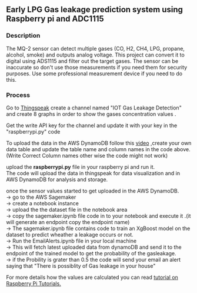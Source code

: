 <h2> Early LPG Gas leakage prediction system using Raspberry pi and ADC1115 </h2>
<h3> Description </h3>
<p> The MQ-2 sensor can detect multiple gases (CO, H2, CH4, LPG, propane, alcohol, smoke) and outputs analog voltage. 
  This project can convert it to digital using ADS1115 and filter out the target gases.
The sensor can be inaccurate so don't use those measurements if you need them for security purposes. 
  Use some professional measurement device if you need to do this. </p>
<h3> Process </h3>
<p>Go to <a href="https://thingspeak.com/">Thingspeak</a> create a channel named "IOT Gas Leakage Detection" and create 8 graphs in order to show the gases concentration values .</p>
<p>Get the write API key for the channel and update it with your key in the "raspberrypi.py" code</p>
<p>To upload the data in the AWS DynamoDB follow this <a href="https://www.youtube.com/watch?v=gQLEOyBK6fg&t=314s">video</a> ,create your own data table and update the table name and column names in the code above.(Write Correct Column names other wise the code might not work)</p>
<p>
  upload the <b>raspberrypi.py</b> file in your raspberry pi and run it.<br>
  The code will upload the data in thingspeak for data visualization and in AWS DynamoDB for analysis and storage.
</p>
<p>
  once the sensor values started to get uploaded in the AWS DynamoDB. <br>
  -> go to the AWS Sagemaker <br>
  -> create a notebook instance <br>
  -> upload the the dataset file in the notebook area <br>
  -> copy the sagemaker.ipynb file code in to your notebook and execute it .(it will generate an endpoint copy the endpoint name)<br>
  -> The sagemaker.ipynb file contains code to train an XgBoost model on the dataset to predict wheather a leakage occurs or not.<br>
  -> Run the EmailAlerts.ipynb file in your local machine<br>
  -> This will fetch latest uploaded data from dynamoDB and send it to the endpoint of the trained model to get the probability of the gasleakage. <br>
  -> if the Probility is grater than 0.5 the code will send your email an alert saying that "There is possiblity of Gas leakage in your house"<br>
</p>
<p>For more details how the values are calculated you can read <a href="https://tutorials-raspberrypi.com/configure-and-read-out-the-raspberry-pi-gas-sensor-mq-x/">tutorial on Raspberry Pi Tutorials.</a></p>
